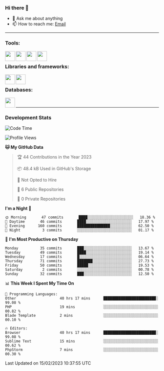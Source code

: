 ### Hi there 👋

- 💬 Ask me about anything
- 📫 How to reach me: [Email]

---

### Tools:
<img align='left' height="32" width="32" src="https://cdn.jsdelivr.net/npm/simple-icons@4.8.0/icons/phpstorm.svg" />
<img align='left' height="32" width="32" src="https://cdn.jsdelivr.net/npm/simple-icons@4.8.0/icons/sublimetext.svg" />
<img align='left' height="32" width="32" src="https://cdn.jsdelivr.net/npm/simple-icons@4.8.0/icons/laragon.svg" />
<img align='left' height="32" width="32" src="https://cdn.jsdelivr.net/npm/simple-icons@4.8.0/icons/xampp.svg" />
<br>

### Libraries and frameworks:
<img align='left' height="32" width="32" src="https://cdn.jsdelivr.net/npm/simple-icons@4.8.0/icons/laravel.svg" />
<img align='left' height="32" width="32" src="https://cdn.jsdelivr.net/npm/simple-icons@4.8.0/icons/jquery.svg" />
<br>

### Databases:
<img align='left' height="32" width="32" src="https://cdn.jsdelivr.net/npm/simple-icons@4.8.0/icons/mysql.svg" />
<br>

---
### Development Stats
<!--START_SECTION:waka-->
![Code Time](http://img.shields.io/badge/Code%20Time-959%20hrs%2056%20mins-blue)

![Profile Views](http://img.shields.io/badge/Profile%20Views-0-blue)

**🐱 My GitHub Data** 

> 🏆 44 Contributions in the Year 2023
 > 
> 📦 48.4 kB Used in GitHub's Storage 
 > 
> 🚫 Not Opted to Hire
 > 
> 📜 6 Public Repositories 
 > 
> 🔑 0 Private Repositories  
 > 
**I'm a Night 🦉** 

```text
🌞 Morning       47 commits       ████░░░░░░░░░░░░░░░░░░░░░   18.36 % 
🌆 Daytime       46 commits       ████░░░░░░░░░░░░░░░░░░░░░   17.97 % 
🌃 Evening      160 commits       ███████████████░░░░░░░░░░   62.50 % 
🌙 Night          3 commits       ░░░░░░░░░░░░░░░░░░░░░░░░░   01.17 % 

```
📅 **I'm Most Productive on Thursday** 

```text
Monday          35 commits       ███░░░░░░░░░░░░░░░░░░░░░░   13.67 % 
Tuesday         49 commits       ████░░░░░░░░░░░░░░░░░░░░░   19.14 % 
Wednesday       17 commits       █░░░░░░░░░░░░░░░░░░░░░░░░   06.64 % 
Thursday        71 commits       ███████░░░░░░░░░░░░░░░░░░   27.73 % 
Friday          50 commits       █████░░░░░░░░░░░░░░░░░░░░   19.53 % 
Saturday         2 commits       ░░░░░░░░░░░░░░░░░░░░░░░░░   00.78 % 
Sunday          32 commits       ███░░░░░░░░░░░░░░░░░░░░░░   12.50 % 

```


📊 **This Week I Spent My Time On** 

```text
💬 Programming Languages: 
Other                    40 hrs 17 mins      ████████████████████████░   99.08 % 
PHP                      19 mins             ░░░░░░░░░░░░░░░░░░░░░░░░░   00.82 % 
Blade Template           2 mins              ░░░░░░░░░░░░░░░░░░░░░░░░░   00.10 % 

🔥 Editors: 
Browser                  40 hrs 17 mins      ████████████████████████░   99.08 % 
Sublime Text             15 mins             ░░░░░░░░░░░░░░░░░░░░░░░░░   00.62 % 
PhpStorm                 7 mins              ░░░░░░░░░░░░░░░░░░░░░░░░░   00.30 % 

```


 Last Updated on 15/02/2023 10:37:55 UTC
<!--END_SECTION:waka-->

[huyviet]: https://huyviet.vn/
[EMAIl]: https://mail.google.com/mail/u/0/?fs=1&tf=cm&source=mailto&to=huynguyenviet0110@gmail.com
